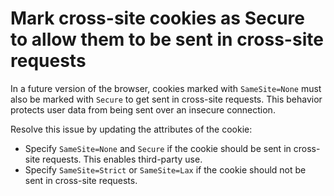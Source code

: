 # Mark cross-site cookies as Secure to allow them to be sent in cross-site requests

In a future version of the browser, cookies marked with `SameSite=None` must also be marked with `Secure` to get sent in cross-site requests.
This behavior protects user data from being sent over an insecure connection.

Resolve this issue by updating the attributes of the cookie:

- Specify `SameSite=None` and `Secure` if the cookie should be sent in cross-site requests. This enables third-party use.
- Specify `SameSite=Strict` or `SameSite=Lax` if the cookie should not be sent in cross-site requests.
